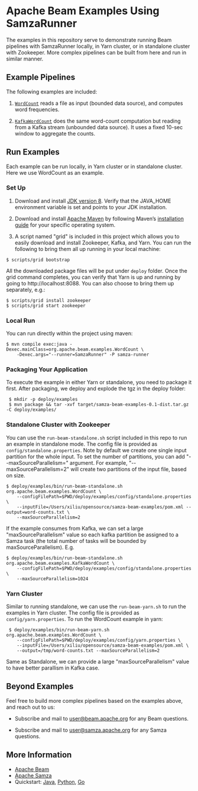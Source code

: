 <!--
    Licensed to the Apache Software Foundation (ASF) under one
    or more contributor license agreements.  See the NOTICE file
    distributed with this work for additional information
    regarding copyright ownership.  The ASF licenses this file
    to you under the Apache License, Version 2.0 (the
    "License"); you may not use this file except in compliance
    with the License.  You may obtain a copy of the License at

      http://www.apache.org/licenses/LICENSE-2.0

    Unless required by applicable law or agreed to in writing,
    software distributed under the License is distributed on an
    "AS IS" BASIS, WITHOUT WARRANTIES OR CONDITIONS OF ANY
    KIND, either express or implied.  See the License for the
    specific language governing permissions and limitations
    under the License.
-->

# Apache Beam Examples Using SamzaRunner

The examples in this repository serve to demonstrate
running Beam pipelines with SamzaRunner locally, in Yarn cluster,
or in standalone cluster with Zookeeper. More complex pipelines
can be built from here and run in similar manner.  

## Example Pipelines

The following examples are included:

1. [`WordCount`](https://github.com/apache/samza-beam-examples/blob/master/src/main/java/org/apache/beam/examples/WordCount.java) reads a file as input (bounded data source), and computes word frequencies. 

1. [`KafkaWordCount`](https://github.com/apache/samza-beam-examples/blob/master/src/main/java/org/apache/beam/examples/KafkaWordCount.java) does the same word-count computation but reading from a Kafka stream (unbounded data source). It uses a fixed 10-sec window to aggregate the counts.

## Run Examples

Each example can be run locally, in Yarn cluster or in standalone cluster. Here we use WordCount as an example.

### Set Up

1. Download and install [JDK version 8](https://www.oracle.com/technetwork/java/javase/downloads/jdk8-downloads-2133151.html). Verify that the JAVA_HOME environment variable is set and points to your JDK installation.

1. Download and install [Apache Maven](http://maven.apache.org/download.cgi) by following Maven’s [installation guide](http://maven.apache.org/install.html) for your specific operating system.

1. A script named "grid" is included in this project which allows you to easily download and install Zookeeper, Kafka, and Yarn.
You can run the following to bring them all up running in your local machine:

```
$ scripts/grid bootstrap
```

All the downloaded package files will be put under `deploy` folder. Once the grid command completes, 
you can verify that Yarn is up and running by going to http://localhost:8088. You can also choose to
bring them up separately, e.g.:

```
$ scripts/grid install zookeeper
$ scripts/grid start zookeeper
```
   
### Local Run
You can run directly within the project using maven:

```
$ mvn compile exec:java -Dexec.mainClass=org.apache.beam.examples.WordCount \
    -Dexec.args="--runner=SamzaRunner" -P samza-runner
```

### Packaging Your Application
To execute the example in either Yarn or standalone, you need to package it first.
After packaging, we deploy and explode the tgz in the deploy folder:

```
 $ mkdir -p deploy/examples
 $ mvn package && tar -xvf target/samza-beam-examples-0.1-dist.tar.gz -C deploy/examples/
```

### Standalone Cluster with Zookeeper
You can use the `run-beam-standalone.sh` script included in this repo to run an example
in standalone mode. The config file is provided as `config/standalone.properties`. Note by
default we create one single input partition for the whole input. To set the number of 
partitions, you can add "--maxSourceParallelism=" argument. For example, "--maxSourceParallelism=2"
will create two partitions of the input file, based on size.  

```
$ deploy/examples/bin/run-beam-standalone.sh org.apache.beam.examples.WordCount \
    --configFilePath=$PWD/deploy/examples/config/standalone.properties \
    --inputFile=/Users/xiliu/opensource/samza-beam-examples/pom.xml --output=word-counts.txt \
    --maxSourceParallelism=2
```

If the example consumes from Kafka, we can set a large "maxSourceParallelism" value so each kafka
partition be assigned to a Samza task (the total number of tasks will be bounded by 
maxSourceParallelism). E.g.

```
$ deploy/examples/bin/run-beam-standalone.sh org.apache.beam.examples.KafkaWordCount \
    --configFilePath=$PWD/deploy/examples/config/standalone.properties \
    --maxSourceParallelism=1024
```

###  Yarn Cluster
Similar to running standalone, we can use the `run-beam-yarn.sh` to run the examples
in Yarn cluster. The config file is provided as `config/yarn.properties`. To run the 
WordCount example in yarn:

```
 $ deploy/examples/bin/run-beam-yarn.sh org.apache.beam.examples.WordCount \
    --configFilePath=$PWD/deploy/examples/config/yarn.properties \
    --inputFile=/Users/xiliu/opensource/samza-beam-examples/pom.xml \
    --output=/tmp/word-counts.txt --maxSourceParallelism=2
```

Same as Standalone, we can provide a large "maxSourceParallelism" value to have better parallism
in Kafka case.

## Beyond Examples
Feel free to build more complex pipelines based on the examples above, and reach out to us:

* Subscribe and mail to [user@beam.apache.org](mailto:user@beam.apache.org) for any Beam questions.

* Subscribe and mail to [user@samza.apache.org](mailto:user@samza.apache.org) for any Samza questions.

## More Information

* [Apache Beam](http://beam.apache.org)
* [Apache Samza](https://samza.apache.org/)
* Quickstart: [Java](https://beam.apache.org/get-started/quickstart-java), [Python](https://beam.apache.org/get-started/quickstart-py), [Go](https://beam.apache.org/get-started/quickstart-go)